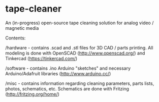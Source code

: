 tape-cleaner
============

An (in-progress) open-source tape cleaning solution for analog video / magnetic media

Contents:

/hardware - contains .scad and .stl files for 3D CAD / parts printing. All modeling is done with OpenSCAD (http://www.openscad.org/) and Tinkercad (https://tinkercad.com/)

/software - contains .ino Arduino "sketches" and necessary Arduino/Adafruit libraries (http://www.arduino.cc/)

/misc - contains information regarding cleaning parameters, parts lists, photos, schematics, etc. Schematics are done with Fritzing (http://fritzing.org/home/)

